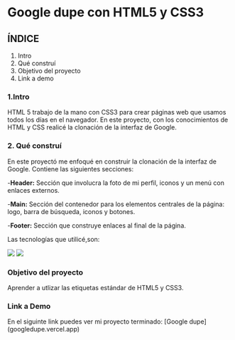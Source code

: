 # Google dupe  con HTML5 y CSS3

## ÍNDICE 
1. Intro
2. Qué construí
3. Objetivo del proyecto
4. Link a demo

  ### 1.Intro 
  HTML 5 trabajo de la mano con CSS3 para crear páginas web que usamos todos los días en el navegador. En este proyecto, con los conocimientos de HTML y CSS realicé la clonación de la interfaz de Google.
 
  ### 2. Qué construí
  En este proyectó me enfoqué en construir la clonación de la interfaz de Google.
  Contiene las siguientes secciones:

  -**Header:** Sección que involucra la foto de mi perfil, iconos y un menú con enlaces externos.
  
  -**Main:** Sección del contenedor para los elementos centrales de la página: logo, barra de búsqueda, iconos y botones.
 
  -**Footer:** Sección que construye enlaces al final de la página.

  Las tecnologías que utilicé,son: 

  
  <img src="https://img.shields.io/badge/HTML5-E34F26?style=for-the-badge&logo=html5&logoColor=white" />  <img src="https://img.shields.io/badge/CSS3-1572B6?style=for-the-badge&logo=css3&logoColor=white" />

  ### Objetivo del proyecto 
  Aprender a utlizar las etiquetas estándar de HTML5 y CSS3.
  
  ### Link a Demo
  En el siguinte link puedes ver mi proyecto terminado: [Google dupe] (googledupe.vercel.app)

  
